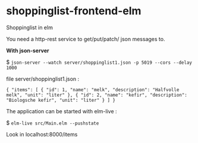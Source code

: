# shoppinglist-frontend-elm
Shoppinglist in elm

You need a http-rest service to get/put/patch/ json messages to.

**With json-server**

$ `json-server --watch server/shoppinglist1.json -p 5019 --cors --delay 1000`

file server/shoppinglist1.json :

`{
  "items": [
    {
      "id": 1,
      "name": "melk",
      "description": "Halfvolle melk",
      "unit": "liter"
    },
    {
      "id": 2,
      "name": "kefir",
      "description": "Biologsche kefir",
      "unit": "liter"
    }
  ]
}` 

The application can be started with elm-live :

$ `elm-live src/Main.elm --pushstate`

Look in localhost:8000/items

